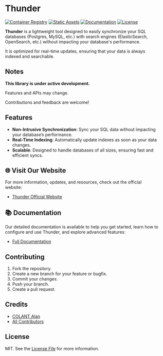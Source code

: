# Thunder

[![Container Registry](https://img.shields.io/github/release/quix-labs/thunder?label=Latest%20Version&sort=semver)](https://github.com/quix-labs/thunder/releases/latest)
[![Static Assets](https://img.shields.io/github/actions/workflow/status/quix-labs/thunder/goreleaser.yml?label=Static%20Assets)](https://github.com/quix-labs/thunder/actions/workflows/goreleaser.yml)
[![Documentation](https://img.shields.io/github/actions/workflow/status/quix-labs/thunder/deploy_docs.yml?label=Documentation)](https://thunder.quix-labs.com/guide)
[![License](https://img.shields.io/github/license/quix-labs/thunder?color=blue)](https://github.com/quix-labs/thunder/blob/main/LICENSE.md)

**Thunder** is a lightweight tool designed to easily synchronize your SQL databases (Postgres, MySQL, etc.) with search
engines (ElasticSearch, OpenSearch, etc.) without impacting your database's performance.

It is optimized for real-time updates, ensuring that your data is always indexed and searchable.

## Notes

**This library is under active development.**

Features and APIs may change.

Contributions and feedback are welcome!

## Features

- **Non-Intrusive Synchronization**: Sync your SQL data without impacting your database’s performance.
- **Real-Time Indexing**: Automatically update indexes as soon as your data changes.
- **Scalable**: Designed to handle databases of all sizes, ensuring fast and efficient syncs.


## 🌐 Visit Our Website

For more information, updates, and resources, check out the official website:

- [Thunder Official Website](https://thunder.quix-labs.com)

## 📚 Documentation

Our detailed documentation is available to help you get started, learn how to configure and use Thunder, and explore advanced features:

- [Full Documentation](https://thunder.quix-labs.com/guide)


## Contributing

1. Fork the repository.
2. Create a new branch for your feature or bugfix.
3. Commit your changes.
4. Push your branch.
5. Create a pull request.

## Credits

- [COLANT Alan](https://github.com/alancolant)
- [All Contributors](../../contributors)

## License

MIT. See the [License File](LICENSE.md) for more information.
